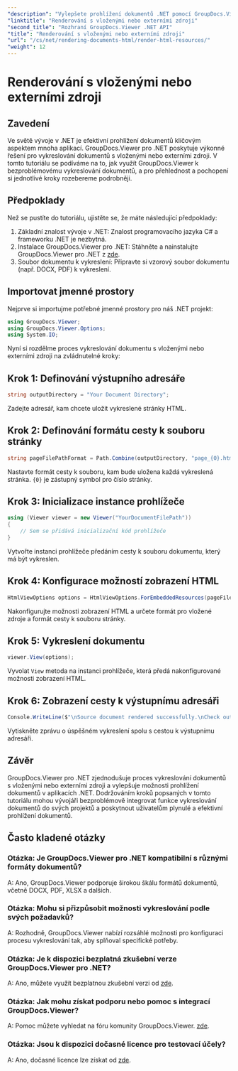 ```yaml
---
"description": "Vylepšete prohlížení dokumentů .NET pomocí GroupDocs.Viewer pro bezproblémové vykreslování. Pro efektivní integraci a vynikající uživatelský komfort se řiďte naším tutoriálem."
"linktitle": "Renderování s vloženými nebo externími zdroji"
"second_title": "Rozhraní GroupDocs.Viewer .NET API"
"title": "Renderování s vloženými nebo externími zdroji"
"url": "/cs/net/rendering-documents-html/render-html-resources/"
"weight": 12
---
```


# Renderování s vloženými nebo externími zdroji

## Zavedení

Ve světě vývoje v .NET je efektivní prohlížení dokumentů klíčovým aspektem mnoha aplikací. GroupDocs.Viewer pro .NET poskytuje výkonné řešení pro vykreslování dokumentů s vloženými nebo externími zdroji. V tomto tutoriálu se podíváme na to, jak využít GroupDocs.Viewer k bezproblémovému vykreslování dokumentů, a pro přehlednost a pochopení si jednotlivé kroky rozebereme podrobněji.

## Předpoklady

Než se pustíte do tutoriálu, ujistěte se, že máte následující předpoklady:

1. Základní znalost vývoje v .NET: Znalost programovacího jazyka C# a frameworku .NET je nezbytná.
2. Instalace GroupDocs.Viewer pro .NET: Stáhněte a nainstalujte GroupDocs.Viewer pro .NET z [zde](https://releases.groupdocs.com/viewer/net/).
3. Soubor dokumentu k vykreslení: Připravte si vzorový soubor dokumentu (např. DOCX, PDF) k vykreslení.

## Importovat jmenné prostory

Nejprve si importujme potřebné jmenné prostory pro náš .NET projekt:

```csharp
using GroupDocs.Viewer;
using GroupDocs.Viewer.Options;
using System.IO;
```

Nyní si rozdělme proces vykreslování dokumentu s vloženými nebo externími zdroji na zvládnutelné kroky:

## Krok 1: Definování výstupního adresáře

```csharp
string outputDirectory = "Your Document Directory";
```

Zadejte adresář, kam chcete uložit vykreslené stránky HTML.

## Krok 2: Definování formátu cesty k souboru stránky

```csharp
string pageFilePathFormat = Path.Combine(outputDirectory, "page_{0}.html");
```

Nastavte formát cesty k souboru, kam bude uložena každá vykreslená stránka. `{0}` je zástupný symbol pro číslo stránky.

## Krok 3: Inicializace instance prohlížeče

```csharp
using (Viewer viewer = new Viewer("YourDocumentFilePath"))
{
    // Sem se přidává inicializační kód prohlížeče
}
```

Vytvořte instanci prohlížeče předáním cesty k souboru dokumentu, který má být vykreslen.

## Krok 4: Konfigurace možností zobrazení HTML

```csharp
HtmlViewOptions options = HtmlViewOptions.ForEmbeddedResources(pageFilePathFormat);
```

Nakonfigurujte možnosti zobrazení HTML a určete formát pro vložené zdroje a formát cesty k souboru stránky.

## Krok 5: Vykreslení dokumentu

```csharp
viewer.View(options);
```

Vyvolat `View` metoda na instanci prohlížeče, která předá nakonfigurované možnosti zobrazení HTML.

## Krok 6: Zobrazení cesty k výstupnímu adresáři

```csharp
Console.WriteLine($"\nSource document rendered successfully.\nCheck output in: {outputDirectory}");
```

Vytiskněte zprávu o úspěšném vykreslení spolu s cestou k výstupnímu adresáři.

## Závěr

GroupDocs.Viewer pro .NET zjednodušuje proces vykreslování dokumentů s vloženými nebo externími zdroji a vylepšuje možnosti prohlížení dokumentů v aplikacích .NET. Dodržováním kroků popsaných v tomto tutoriálu mohou vývojáři bezproblémově integrovat funkce vykreslování dokumentů do svých projektů a poskytnout uživatelům plynulé a efektivní prohlížení dokumentů.

## Často kladené otázky

### Otázka: Je GroupDocs.Viewer pro .NET kompatibilní s různými formáty dokumentů?

A: Ano, GroupDocs.Viewer podporuje širokou škálu formátů dokumentů, včetně DOCX, PDF, XLSX a dalších.

### Otázka: Mohu si přizpůsobit možnosti vykreslování podle svých požadavků?

A: Rozhodně, GroupDocs.Viewer nabízí rozsáhlé možnosti pro konfiguraci procesu vykreslování tak, aby splňoval specifické potřeby.

### Otázka: Je k dispozici bezplatná zkušební verze GroupDocs.Viewer pro .NET?

A: Ano, můžete využít bezplatnou zkušební verzi od [zde](https://releases.groupdocs.com/).

### Otázka: Jak mohu získat podporu nebo pomoc s integrací GroupDocs.Viewer?

A: Pomoc můžete vyhledat na fóru komunity GroupDocs.Viewer. [zde](https://forum.groupdocs.com/c/viewer/9).

### Otázka: Jsou k dispozici dočasné licence pro testovací účely?

A: Ano, dočasné licence lze získat od [zde](https://purchase.groupdocs.com/temporary-license/).